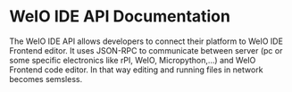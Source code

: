 # WeIO IDE API Documentation
The WeIO IDE API allows developers to connect their platform to WeIO IDE Frontend editor. It uses JSON-RPC to communicate between server (pc or some specific electronics like rPI, WeIO, Micropython,...) and WeIO Frontend code editor. In that way editing and running files in network becomes semsless.  
